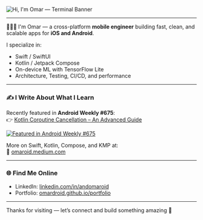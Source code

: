   <!-- Terminal-style animated banner -->
![Hi, I'm Omar — Terminal Banner](https://gist.githubusercontent.com/OmarDroid/126a86d0be50c58fc967a614755705da/raw/a9b76bc446301eeffd37fdd4232e48442a841b31/omardroid.svg)

---

🧑🏽‍💻 I'm Omar — a cross-platform **mobile engineer** building fast, clean, and scalable apps for **iOS and Android**.

I specialize in:
- Swift / SwiftUI
- Kotlin / Jetpack Compose
- On-device ML with TensorFlow Lite
- Architecture, Testing, CI/CD, and performance

---

### ✍️ I Write About What I Learn

Recently featured in **Android Weekly #675**:  
👉 [Kotlin Coroutine Cancellation – An Advanced Guide](https://omaroid.medium.com/kotlin-coroutine-cancellation-an-advanced-guide-867cb43b5a48)

[![Featured in Android Weekly #675](https://img.shields.io/badge/Featured%20in-Android%20Weekly%20%23675-blue?style=flat-square&logo=android)](https://androidweekly.net/issues/issue-675)
  
More on Swift, Kotlin, Compose, and KMP at:  
📖 [omaroid.medium.com](https://omaroid.medium.com)

---

### 🌐 Find Me Online

- LinkedIn: [linkedin.com/in/andomaroid](https://linkedin.com/in/andomaroid)  
- Portfolio: [omardroid.github.io/portfolio](https://omardroid.github.io/portfolio)

---

Thanks for visiting — let’s connect and build something amazing 🚀
